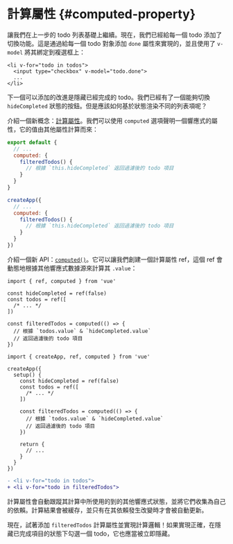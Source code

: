 # 計算屬性 {#computed-property}

讓我們在上一步的 todo 列表基礎上繼續。現在，我們已經給每一個 todo 添加了切換功能。這是通過給每一個 todo 對象添加 `done` 屬性來實現的，並且使用了 `v-model` 將其綁定到複選框上：

```vue-html{2}
<li v-for="todo in todos">
  <input type="checkbox" v-model="todo.done">
  ...
</li>
```

下一個可以添加的改進是隱藏已經完成的 todo。我們已經有了一個能夠切換 `hideCompleted` 狀態的按鈕。但是應該如何基於狀態渲染不同的列表項呢？

<div class="options-api">

介紹一個新概念：<a target="_blank" href="/guide/essentials/computed.html">計算屬性</a>。我們可以使用 `computed` 選項聲明一個響應式的屬性，它的值由其他屬性計算而來：

<div class="sfc">

```js
export default {
  // ...
  computed: {
    filteredTodos() {
      // 根據 `this.hideCompleted` 返回過濾後的 todo 項目
    }
  }
}
```

</div>
<div class="html">

```js
createApp({
  // ...
  computed: {
    filteredTodos() {
      // 根據 `this.hideCompleted` 返回過濾後的 todo 項目
    }
  }
})
```

</div>

</div>
<div class="composition-api">

介紹一個新 API：<a target="_blank" href="/guide/essentials/computed.html">`computed()`</a>。它可以讓我們創建一個計算屬性 ref，這個 ref 會動態地根據其他響應式數據源來計算其 `.value`：

<div class="sfc">

```js{8-11}
import { ref, computed } from 'vue'

const hideCompleted = ref(false)
const todos = ref([
  /* ... */
])

const filteredTodos = computed(() => {
  // 根據 `todos.value` & `hideCompleted.value`
  // 返回過濾後的 todo 項目
})
```

</div>
<div class="html">

```js{10-13}
import { createApp, ref, computed } from 'vue'

createApp({
  setup() {
    const hideCompleted = ref(false)
    const todos = ref([
      /* ... */
    ])

    const filteredTodos = computed(() => {
      // 根據 `todos.value` & `hideCompleted.value`
      // 返回過濾後的 todo 項目
    })

    return {
      // ...
    }
  }
})
```

</div>

</div>

```diff
- <li v-for="todo in todos">
+ <li v-for="todo in filteredTodos">
```

計算屬性會自動跟蹤其計算中所使用的到的其他響應式狀態，並將它們收集為自己的依賴。計算結果會被緩存，並只有在其依賴發生改變時才會被自動更新。

現在，試著添加 `filteredTodos` 計算屬性並實現計算邏輯！如果實現正確，在隱藏已完成項目的狀態下勾選一個 todo，它也應當被立即隱藏。
